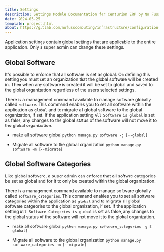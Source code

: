 ```yaml
---
title: Settings
description: Settings Module Documentation for Centurion ERP by No Fuss Computing
date: 2024-05-25
template: project.html
about: https://gitlab.com/nofusscomputing/infrastructure/configuration-management/centurion_erp
---
```


Application settings contain global settings that are applicable to the entire application. Only a super admin can change these settings.


## Global Software

It's possible to enforce that all software is set as global. On defining this setting you must set an organization that the global software will be created in. Then when any software is created it will be set to global and saved to the global organization regardless of the users selected settings.

There is a management command available to manage software globally called `software`. This command enables you to set all software within the application as `global` and to migrate all global software to the global organization, if set. If the application setting `All Software is global` is set as false, any changes to the global status of the software will not move it to the global organization.

- make all software global `python manage.py software -g [--global]`

- Migrate all software to the global organization `python manage.py software -m [--migrate]`


## Global Software Categories

Like global software, a super admin can enforce that all softwre categories be set as global and for it to only be created within the global organization.

There is a management command available to manage software globally called `software_categories`. This command enables you to set all software categories within the application as `global` and to migrate all global software catgeories to the global organization, if set. If the application setting `All Software Categories is global` is set as false, any changes to the global status of the software will not move it to the global organization.

- make all software global `python manage.py software_categories -g [--global]`

- Migrate all software to the global organization `python manage.py software_categories -m [--migrate]`
